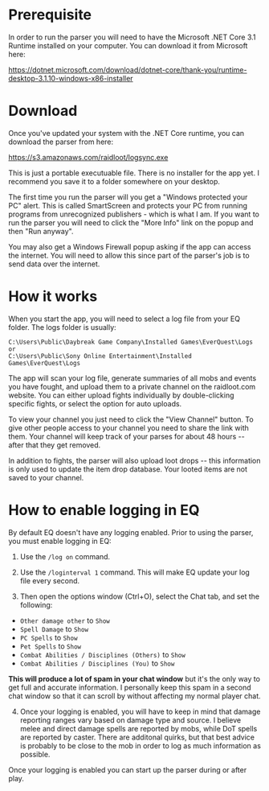 # Prerequisite

In order to run the parser you will need to have the Microsoft .NET Core 3.1 Runtime installed on your computer. You can download it from Microsoft here:

https://dotnet.microsoft.com/download/dotnet-core/thank-you/runtime-desktop-3.1.10-windows-x86-installer

# Download

Once you've updated your system with the .NET Core runtime, you can download the parser from here:

https://s3.amazonaws.com/raidloot/logsync.exe

This is just a portable executuable file. There is no installer for the app yet. I recommend you save it to a folder somewhere on your desktop.

The first time you run the parser will you get a "Windows protected your PC" alert. This is called SmartScreen and protects your PC from running programs from unrecognized publishers - which is what I am. If you want to run the parser you will need to click the "More Info" link on the popup and then "Run anyway".

You may also get a Windows Firewall popup asking if the app can access the internet. You will need to allow this since part of the parser's job is to send data over the internet.

# How it works

When you start the app, you will need to select a log file from your EQ folder. The logs folder is usually:

```
C:\Users\Public\Daybreak Game Company\Installed Games\EverQuest\Logs
or
C:\Users\Public\Sony Online Entertainment\Installed Games\EverQuest\Logs
```

The app will scan your log file, generate summaries of all mobs and events you have fought, and upload them to a private channel on the raidloot.com website. You can either upload fights individually by double-clicking specific fights, or select the option for auto uploads.

To view your channel you just need to click the "View Channel" button. To give other people access to your channel you need to share the link with them. Your channel will keep track of your parses for about 48 hours -- after that they get removed.

In addition to fights, the parser will also upload loot drops -- this information is only used to update the item drop database. Your looted items are not saved to your channel.

# How to enable logging in EQ

By default EQ doesn't have any logging enabled. Prior to using the parser, you must enable logging in EQ:

1. Use the `/log on` command.

2. Use the `/loginterval 1` command. This will make EQ update your log file every second.

3. Then open the options window (Ctrl+O), select the Chat tab, and set the following:

-   `Other damage other` to `Show`
-   `Spell Damage` to `Show`
-   `PC Spells` to `Show`
-   `Pet Spells` to `Show`
-   `Combat Abilities / Disciplines (Others)` to `Show`
-   `Combat Abilities / Disciplines (You)` to `Show`

**This will produce a lot of spam in your chat window** but it's the only way to get full and accurate information. I personally keep this spam in a second chat window so that it can scroll by without affecting my normal player chat.

4. Once your logging is enabled, you will have to keep in mind that damage reporting ranges vary based on damage type and source. I believe melee and direct damage spells are reported by mobs, while DoT spells are reported by caster. There are additonal quirks, but that best advice is probably to be close to the mob in order to log as much information as possible.

Once your logging is enabled you can start up the parser during or after play.
